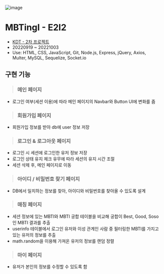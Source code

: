 ![image](https://www.notion.so/image/https%3A%2F%2Fs3-us-west-2.amazonaws.com%2Fsecure.notion-static.com%2F69aee781-97e4-4144-8f46-aa72635c0e7a%2FMBTingI_logo(nobg).png?table=block&id=8012164e-eaf7-4375-a72e-19b120687faf&spaceId=6e9ffcdf-452b-494c-a455-03f79451456b&width=1640&userId=b30b4534-c8a0-4959-9f96-2c49d1a62326&cache=v2)
# MBTingI - E2I2
- [KDT - 2차 프로젝트]([https://www.notion.so/joodeng/4-MBTingI-4e3903fc8fc547589f6db40e0286d39b](https://joodeng.notion.site/joodeng/Joo-Young-Lee-61db50959426458db50275c985d2de2a?p=8012164eeaf74375a72e19b120687faf&pm=c))
- 20220919 ~ 20221003
- Use: HTML, CSS, JavaScript, Git, Node.js, Express, jQuery, Axios, Multer, MySQL, Sequelize, Socket.io
## 구현 기능
> ### 메인 페이지
- 로그인 여부(세션 이용)에 따라 메인 페이지의 Navbar와 Button UI에 변화를 줌
> ### 회원가입 페이지
- 회원가입 정보를 받아 db에 user 정보 저장
> ### 로그인 & 로그아웃 페이지
- 로그인 시 세션에 로그인한 유저 정보 저장
- 로그인 상태 유지 체크 유무에 따라 세션의 유지 시간 조절
- 세션 삭제 후, 메인 페이지로 이동
> ### 아이디 / 비밀번호 찾기 페이지
- DB에서 일치하는 정보를 찾아, 아이디와 비밀번호를 찾아올 수 있도록 설계
> ### 매칭 페이지
- 세션 정보에 있는 MBTI와 MBTI 궁합 테이블을 비교해 궁합이 Best, Good, Soso인 MBTI 결과를 추출
- userinfo 테이블에서 로그인 유저와 이성 관계인 사람 중 필터링한 MBTI를 가지고 있는 유저의 정보를 추출
- math.random을 이용해 가져온 유저의 정보를 랜덤 정렬
> ### 마이 페이지
- 유저가 본인의 정보를 수정할 수 있도록 함
